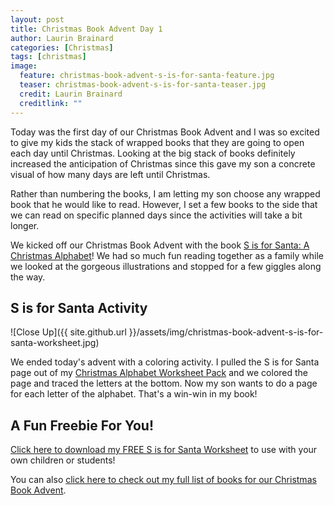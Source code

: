 ```yaml
---
layout: post
title: Christmas Book Advent Day 1
author: Laurin Brainard
categories: [Christmas]
tags: [christmas]
image:
  feature: christmas-book-advent-s-is-for-santa-feature.jpg
  teaser: christmas-book-advent-s-is-for-santa-teaser.jpg
  credit: Laurin Brainard
  creditlink: ""
---
```

Today was the first day of our Christmas Book Advent and I was so excited to give my kids the stack of wrapped books that they are going to open each day until Christmas. Looking at the big stack of books definitely increased the anticipation of Christmas since this gave my son a concrete visual of how many days are left until Christmas. 

Rather than numbering the books, I am letting my son choose any wrapped book that he would like to read. However, I set a few books to the side that we can read on specific planned days since the activities will take a bit longer.

We kicked off our Christmas Book Advent with the book [S is for Santa: A Christmas Alphabet](https://amzn.to/2DwoF9K)! We had so much fun reading together as a family while we looked at the gorgeous illustrations and stopped for a few giggles along the way. 

## S is for Santa Activity
![Close Up]({{ site.github.url }}/assets/img/christmas-book-advent-s-is-for-santa-worksheet.jpg)

We ended today's advent with a coloring activity. I pulled the S is for Santa page out of my [Christmas Alphabet Worksheet Pack](https://www.teacherspayteachers.com/Product/Christmas-Alphabet-Worksheets-50-off-for-48-Hours-5070828) and we colored the page and traced the letters at the bottom. Now my son wants to do a page for each letter of the alphabet. That's a win-win in my book! 

## A Fun Freebie For You!
[Click here to download my FREE S is for Santa Worksheet](https://drive.google.com/file/d/1JFrRT6TRdK7OijMiFbrhXmgon1Fdl5fb/view?usp=sharing) to use with your own children or students!

You can also [click here to check out my full list of books for our Christmas Book Advent](https://theprimarybrain.com/christmas/2019/11/29/Christmas-Book-Advent-Book-List/).